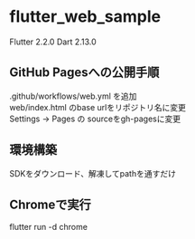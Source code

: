 # flutter_web_sample

Flutter 2.2.0
Dart 2.13.0

## GitHub Pagesへの公開手順
.github/workflows/web.yml を追加  
web/index.html のbase urlをリポジトリ名に変更  
Settings -> Pages の sourceをgh-pagesに変更

## 環境構築
SDKをダウンロード、解凍してpathを通すだけ

## Chromeで実行
flutter run -d chrome
